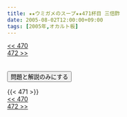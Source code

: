 ```yaml
---
title: ★★ウミガメのスープ★★471杯目 三倍酢
date: 2005-08-02T12:00:00+09:00
tags: [2005年,オカルト板]
---
```

<div class="th_left"><a href="../470"><< 470</a></div>
<div class="th_right"><a href="../472">472 >></a></div>
<br><br>
<script src="../../js/cupsoup.js"></script>
<form>
<input type="button" value="問題と解説のみにする" onClick="toggleCupsoup()">
</form>
{{< 471 >}}
<div class="th_left"><a href="../470"><< 470</a></div>
<div class="th_right"><a href="../472">472 >></a></div>